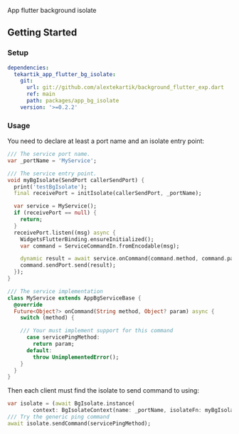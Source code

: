 App flutter background isolate

## Getting Started

### Setup

```yaml
dependencies:
  tekartik_app_flutter_bg_isolate:
    git:
      url: git://github.com/alextekartik/background_flutter_exp.dart
      ref: main
      path: packages/app_bg_isolate
    version: '>=0.2.2'
```

### Usage

You need to declare at least a port name and an isolate entry point:

```dart
/// The service port name.
var _portName = 'MyService';

/// The service entry point.
void myBgIsolate(SendPort callerSendPort) {
  print('testBgIsolate');
  final receivePort = initIsolate(callerSendPort, _portName);

  var service = MyService();
  if (receivePort == null) {
    return;
  }
  receivePort.listen((msg) async {
    WidgetsFlutterBinding.ensureInitialized();
    var command = ServiceCommandIn.fromEncodable(msg);

    dynamic result = await service.onCommand(command.method, command.param);
    command.sendPort.send(result);
  });
}

/// The service implementation
class MyService extends AppBgServiceBase {
  @override
  Future<Object?> onCommand(String method, Object? param) async {
    switch (method) {

    /// Your must implement support for this command
      case servicePingMethod:
        return param;
      default:
        throw UnimplementedError();
    }
  }
}
```

Then each client must find the isolate to send command to using:

```dart
var isolate = (await BgIsolate.instance(
        context: BgIsolateContext(name: _portName, isolateFn: myBgIsolate)))!;
/// Try the generic ping command
await isolate.sendCommand(servicePingMethod);
```